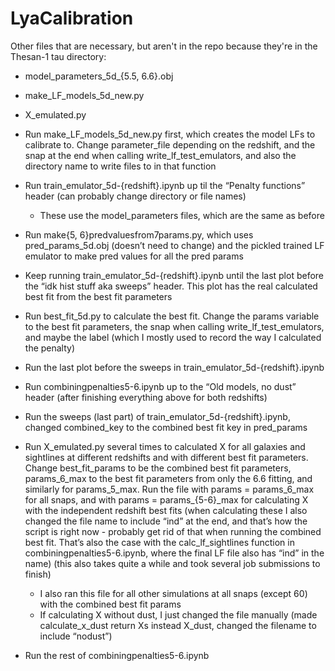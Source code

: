 # LyaCalibration

Other files that are necessary, but aren't in the repo because they're in the Thesan-1 tau directory:
* model_parameters_5d_{5.5, 6.6}.obj
* make_LF_models_5d_new.py
* X_emulated.py

* Run make_LF_models_5d_new.py first, which creates the model LFs to calibrate to. Change parameter_file depending on the redshift, and the snap at the end when calling write_lf_test_emulators, and also the directory name to write files to in that function
* Run train_emulator_5d-{redshift}.ipynb up til the “Penalty functions” header (can probably change directory or file names)
    * These use the model_parameters files, which are the same as before
* Run make{5, 6}predvaluesfrom7params.py, which uses pred_params_5d.obj (doesn’t need to change) and the pickled trained LF emulator to make pred values for all the pred params
* Keep running train_emulator_5d-{redshift}.ipynb until the last plot before the “idk hist stuff aka sweeps” header. This plot has the real calculated best fit from the best fit parameters
* Run best_fit_5d.py to calculate the best fit. Change the params variable to the best fit parameters, the snap when calling write_lf_test_emulators, and maybe the label (which I mostly used to record the way I calculated the penalty)
* Run the last plot before the sweeps in train_emulator_5d-{redshift}.ipynb
* Run combiningpenalties5-6.ipynb up to the “Old models, no dust” header (after finishing everything above for both redshifts)
* Run the sweeps (last part) of train_emulator_5d-{redshift}.ipynb, changed combined_key to the combined best fit key in pred_params 
* Run X_emulated.py several times to calculated X for all galaxies and sightlines at different redshifts and with different best fit parameters. Change best_fit_params to be the combined best fit parameters, params_6_max to the best fit parameters from only the 6.6 fitting, and similarly for params_5_max. Run the file with params = params_6_max for all snaps, and with params = params_{5-6}_max for calculating X with the independent redshift best fits (when calculating these I also changed the file name to include “ind” at the end, and that’s how the script is right now - probably get rid of that when running the combined best fit. That’s also the case with the calc_lf_sightlines function in combiningpenalties5-6.ipynb, where the final LF file also has “ind” in the name) (this also takes quite a while and took several job submissions to finish)
    * I also ran this file for all other simulations at all snaps (except 60) with the combined best fit params
    * If calculating X without dust, I just changed the file manually (made calculate_x_dust return Xs instead X_dust, changed the filename to include “nodust”)
* Run the rest of combiningpenalties5-6.ipynb
